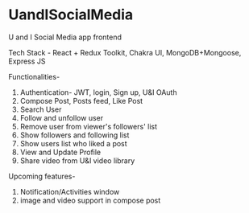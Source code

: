 # UandISocialMedia

U and I Social Media app frontend

Tech Stack - React + Redux Toolkit, Chakra UI, MongoDB+Mongoose, Express JS

Functionalities-

1. Authentication- JWT, login, Sign up, U&I OAuth
1. Compose Post, Posts feed, Like Post
1. Search User
1. Follow and unfollow user
1. Remove user from viewer's followers' list
1. Show followers and following list
1. Show users list who liked a post
1. View and Update Profile
1. Share video from U&I video library

Upcoming features-

1. Notification/Activities window
1. image and video support in compose post
